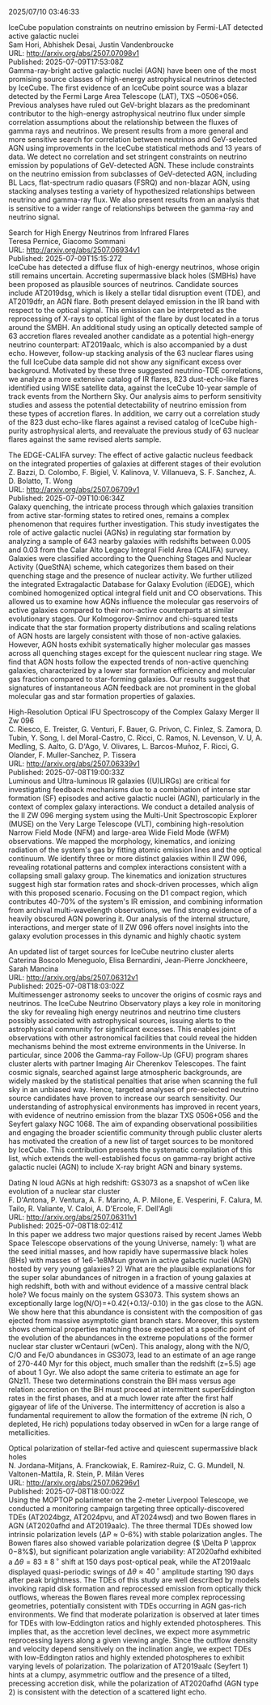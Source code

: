 2025/07/10 03:46:33  

IceCube population constraints on neutrino emission by Fermi-LAT
  detected active galactic nuclei  
Sam Hori, Abhishek Desai, Justin Vandenbroucke  
URL: http://arxiv.org/abs/2507.07098v1  
Published: 2025-07-09T17:53:08Z  
  Gamma-ray-bright active galactic nuclei (AGN) have been one of the most promising source classes of high-energy astrophysical neutrinos detected by IceCube. The first evidence of an IceCube point source was a blazar detected by the Fermi Large Area Telescope (LAT), TXS ~0506+056. Previous analyses have ruled out GeV-bright blazars as the predominant contributor to the high-energy astrophysical neutrino flux under simple correlation assumptions about the relationship between the fluxes of gamma rays and neutrinos. We present results from a more general and more sensitive search for correlation between neutrinos and GeV-selected AGN using improvements in the IceCube statistical methods and 13 years of data. We detect no correlation and set stringent constraints on neutrino emission by populations of GeV-detected AGN. These include constraints on the neutrino emission from subclasses of GeV-detected AGN, including BL Lacs, flat-spectrum radio quasars (FSRQ) and non-blazar AGN, using stacking analyses testing a variety of hypothesized relationships between neutrino and gamma-ray flux. We also present results from an analysis that is sensitive to a wider range of relationships between the gamma-ray and neutrino signal.   

Search for High Energy Neutrinos from Infrared Flares  
Teresa Pernice, Giacomo Sommani  
URL: http://arxiv.org/abs/2507.06934v1  
Published: 2025-07-09T15:15:27Z  
  IceCube has detected a diffuse flux of high-energy neutrinos, whose origin still remains uncertain. Accreting supermassive black holes (SMBHs) have been proposed as plausible sources of neutrinos. Candidate sources include AT2019dsg, which is likely a stellar tidal disruption event (TDE), and AT2019dfr, an AGN flare. Both present delayed emission in the IR band with respect to the optical signal. This emission can be interpreted as the reprocessing of X-rays to optical light of the flare by dust located in a torus around the SMBH. An additional study using an optically detected sample of 63 accretion flares revealed another candidate as a potential high-energy neutrino counterpart: AT2019aalc, which is also accompanied by a dust echo. However, follow-up stacking analysis of the 63 nuclear flares using the full IceCube data sample did not show any significant excess over background. Motivated by these three suggested neutrino-TDE correlations, we analyze a more extensive catalog of IR flares, 823 dust-echo-like flares identified using WISE satellite data, against the IceCube 10-year sample of track events from the Northern Sky. Our analysis aims to perform sensitivity studies and assess the potential detectability of neutrino emission from these types of accretion flares. In addition, we carry out a correlation study of the 823 dust echo-like flares against a revised catalog of IceCube high-purity astrophysical alerts, and reevaluate the previous study of 63 nuclear flares against the same revised alerts sample.   

The EDGE-CALIFA survey: The effect of active galactic nucleus feedback
  on the integrated properties of galaxies at different stages of their
  evolution  
Z. Bazzi, D. Colombo, F. Bigiel, V. Kalinova, V. Villanueva, S. F. Sanchez, A. D. Bolatto, T. Wong  
URL: http://arxiv.org/abs/2507.06709v1  
Published: 2025-07-09T10:06:34Z  
  Galaxy quenching, the intricate process through which galaxies transition from active star-forming states to retired ones, remains a complex phenomenon that requires further investigation. This study investigates the role of active galactic nuclei (AGNs) in regulating star formation by analyzing a sample of 643 nearby galaxies with redshifts between 0.005 and 0.03 from the Calar Alto Legacy Integral Field Area (CALIFA) survey. Galaxies were classified according to the Quenching Stages and Nuclear Activity (QueStNA) scheme, which categorizes them based on their quenching stage and the presence of nuclear activity. We further utilized the integrated Extragalactic Database for Galaxy Evolution (iEDGE), which combined homogenized optical integral field unit and CO observations. This allowed us to examine how AGNs influence the molecular gas reservoirs of active galaxies compared to their non-active counterparts at similar evolutionary stages. Our Kolmogorov-Smirnov and chi-squared tests indicate that the star formation property distributions and scaling relations of AGN hosts are largely consistent with those of non-active galaxies. However, AGN hosts exhibit systematically higher molecular gas masses across all quenching stages except for the quiescent nuclear ring stage. We find that AGN hosts follow the expected trends of non-active quenching galaxies, characterized by a lower star formation efficiency and molecular gas fraction compared to star-forming galaxies. Our results suggest that signatures of instantaneous AGN feedback are not prominent in the global molecular gas and star formation properties of galaxies.   

High-Resolution Optical IFU Spectroscopy of the Complex Galaxy Merger II
  Zw 096  
C. Riesco, E. Treister, G. Venturi, F. Bauer, G. Privon, C. Finlez, S. Zamora, D. Tubin, Y. Song, I. del Moral-Castro, C. Ricci, C. Ramos, N. Levenson, V. U, A. Medling, S. Aalto, G. D'Ago, V. Olivares, L. Barcos-Muñoz, F. Ricci, G. Olander, F. Muller-Sanchez, P. Tissera  
URL: http://arxiv.org/abs/2507.06339v1  
Published: 2025-07-08T19:00:33Z  
  Luminous and Ultra-luminous IR galaxies ((U)LIRGs) are critical for investigating feedback mechanisms due to a combination of intense star formation (SF) episodes and active galactic nuclei (AGN), particularly in the context of complex galaxy interactions. We conduct a detailed analysis of the II ZW 096 merging system using the Multi-Unit Spectroscopic Explorer (MUSE) on the Very Large Telescope (VLT), combining high-resolution Narrow Field Mode (NFM) and large-area Wide Field Mode (WFM) observations. We mapped the morphology, kinematics, and ionizing radiation of the system's gas by fitting atomic emission lines and the optical continuum. We identify three or more distinct galaxies within II ZW 096, revealing rotational patterns and complex interactions consistent with a collapsing small galaxy group. The kinematics and ionization structures suggest high star formation rates and shock-driven processes, which align with this proposed scenario. Focusing on the D1 compact region, which contributes 40-70% of the system's IR emission, and combining information from archival multi-wavelength observations, we find strong evidence of a heavily obscured AGN powering it. Our analysis of the internal structure, interactions, and merger state of II ZW 096 offers novel insights into the galaxy evolution processes in this dynamic and highly chaotic system   

An updated list of target sources for IceCube neutrino cluster alerts  
Caterina Boscolo Meneguolo, Elisa Bernardini, Jean-Pierre Jonckheere, Sarah Mancina  
URL: http://arxiv.org/abs/2507.06312v1  
Published: 2025-07-08T18:03:02Z  
  Multimessenger astronomy seeks to uncover the origins of cosmic rays and neutrinos. The IceCube Neutrino Observatory plays a key role in monitoring the sky for revealing high energy neutrinos and neutrino time clusters possibly associated with astrophysical sources, issuing alerts to the astrophysical community for significant excesses. This enables joint observations with other astronomical facilities that could reveal the hidden mechanisms behind the most extreme environments in the Universe. In particular, since 2006 the Gamma-ray Follow-Up (GFU) program shares cluster alerts with partner Imaging Air Cherenkov Telescopes. The faint cosmic signals, searched against large atmospheric backgrounds, are widely masked by the statistical penalties that arise when scanning the full sky in an unbiased way. Hence, targeted analyses of pre-selected neutrino source candidates have proven to increase our search sensitivity. Our understanding of astrophysical environments has improved in recent years, with evidence of neutrino emission from the blazar TXS 0506+056 and the Seyfert galaxy NGC 1068. The aim of expanding observational possibilities and engaging the broader scientific community through public cluster alerts has motivated the creation of a new list of target sources to be monitored by IceCube. This contribution presents the systematic compilation of this list, which extends the well-established focus on gamma-ray bright active galactic nuclei (AGN) to include X-ray bright AGN and binary systems.   

Dating N loud AGNs at high redshift: GS3073 as a snapshot of wCen like
  evolution of a nuclear star cluster  
F. D'Antona, P. Ventura, A. F. Marino, A. P. Milone, E. Vesperini, F. Calura, M. Tailo, R. Valiante, V. Caloi, A. D'Ercole, F. Dell'Agli  
URL: http://arxiv.org/abs/2507.06311v1  
Published: 2025-07-08T18:02:41Z  
  In this paper we address two major questions raised by recent James Webb Space Telescope observations of the young Universe, namely: 1) what are the seed initial masses, and how rapidly have supermassive black holes (BHs) with masses of 1e6-1e8Msun grown in active galactic nuclei (AGN) hosted by very young galaxies? 2) What are the plausible explanations for the super solar abundances of nitrogen in a fraction of young galaxies at high redshift, both with and without evidence of a massive central black hole? We focus mainly on the system GS3073. This system shows an exceptionally large log(N/O)=+0.42(+0.13/-0.10) in the gas close to the AGN. We show here that this abundance is consistent with the composition of gas ejected from massive asymptotic giant branch stars. Moreover, this system shows chemical properties matching those expected at a specific point of the evolution of the abundances in the extreme populations of the former nuclear star cluster wCentauri (wCen). This analogy, along with the N/O, C/O and Fe/O abundances in GS3073, lead to an estimate of an age range of 270-440 Myr for this object, much smaller than the redshift (z=5.5) age of about 1 Gyr. We also adopt the same criteria to estimate an age for GNz11. These two determinations constrain the BH mass versus age relation: accretion on the BH must proceed at intermittent superEddington rates in the first phases, and at a much lower rate after the first half gigayear of life of the Universe. The intermittency of accretion is also a fundamental requirement to allow the formation of the extreme (N rich, O depleted, He rich) populations today observed in wCen for a large range of metallicities.   

Optical polarization of stellar-fed active and quiescent supermassive
  black holes  
N. Jordana-Mitjans, A. Franckowiak, E. Ramírez-Ruiz, C. G. Mundell, N. Valtonen-Mattila, R. Stein, P. Milán Veres  
URL: http://arxiv.org/abs/2507.06296v1  
Published: 2025-07-08T18:00:02Z  
  Using the MOPTOP polarimeter on the 2-meter Liverpool Telescope, we conducted a monitoring campaign targeting three optically-discovered TDEs (AT2024bgz, AT2024pvu, and AT2024wsd) and two Bowen flares in AGN (AT2020afhd and AT2019aalc). The three thermal TDEs showed low intrinsic polarization levels ($\Delta P \approx 0$-$6\%$) with stable polarization angles. The Bowen flares also showed variable polarization degree ($ \Delta P \approx 0$-$8\%$), but significant polarization angle variability: AT2020afhd exhibited a $\Delta \theta = 83 \pm 8 \,^\circ$ shift at 150 days post-optical peak, while the AT2019aalc displayed quasi-periodic swings of $\Delta \theta \approx 40 \, ^\circ$ amplitude starting 190 days after peak brightness. The TDEs of this study are well described by models invoking rapid disk formation and reprocessed emission from optically thick outflows, whereas the Bowen flares reveal more complex reprocessing geometries, potentially consistent with TDEs occurring in AGN gas-rich environments. We find that moderate polarization is observed at later times for TDEs with low-Eddington ratios and highly extended photospheres. This implies that, as the accretion level declines, we expect more asymmetric reprocessing layers along a given viewing angle. Since the outflow density and velocity depend sensitively on the inclination angle, we expect TDEs with low-Eddington ratios and highly extended photospheres to exhibit varying levels of polarization. The polarization of AT2019aalc (Seyfert 1) hints at a clumpy, asymmetric outflow and the presence of a tilted, precessing accretion disk, while the polarization of AT2020afhd (AGN type 2) is consistent with the detection of a scattered light echo.   

